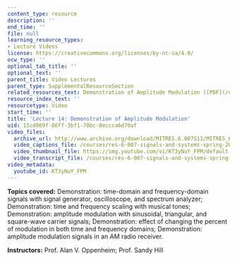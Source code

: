 ```yaml
---
content_type: resource
description: ''
end_time: ''
file: null
learning_resource_types:
- Lecture Videos
license: https://creativecommons.org/licenses/by-nc-sa/4.0/
ocw_type: ''
optional_tab_title: ''
optional_text: ''
parent_title: Video Lectures
parent_type: SupplementalResourceSection
related_resources_text: Demonstration of Amplitude Modulation ([PDF](/courses/res-6-007-signals-and-systems-spring-2011/resources/mitres_6_007s11_lec14))
resource_index_text: ''
resourcetype: Video
start_time: ''
title: 'Lecture 14: Demonstration of Amplitude Modulation'
uid: 15cd869f-86ff-3bf1-70bc-0eccca6d70af
video_files:
  archive_url: http://www.archive.org/download/MITRES.6.007S11/MITRES_6-007S11lec14_300k.mp4
  video_captions_file: /courses/res-6-007-signals-and-systems-spring-2011/8e8c5641b89b55a19a591ffad7077066_KT3yNuY_FPM.vtt
  video_thumbnail_file: https://img.youtube.com/vi/KT3yNuY_FPM/default.jpg
  video_transcript_file: /courses/res-6-007-signals-and-systems-spring-2011/68dde7192bbc7f25afb5de5d259f0781_KT3yNuY_FPM.pdf
video_metadata:
  youtube_id: KT3yNuY_FPM
---
```


**Topics covered:** Demonstration: time-domain and frequency-domain signals with signal generator, oscilloscope, and spectrum analyzer; Demonstration: time and frequency scaling with musical tones; Demonstration: amplitude modulation with sinusoidal, triangular, and square-wave carrier signals; Demonstration: effect of changing the percent of modulation in both time and frequency domains; Demonstration: amplitude modulation signals in an AM radio receiver.

**Instructors:** Prof. Alan V. Oppenheim; Prof. Sandy Hill

